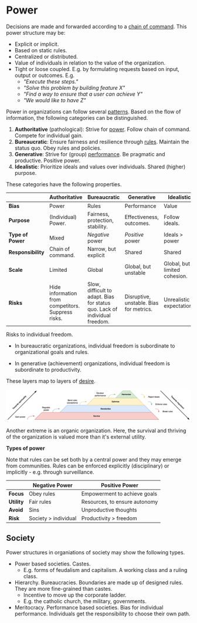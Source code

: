 # Power

Decisions are made and forwarded according to a [chain of command](https://en.wikipedia.org/wiki/Command_hierarchy). This power structure may be:

- Explicit or implicit.
- Based on static rules.
- Centralized or distributed.
- Value of individuals in relation to the value of the organization.
- Tight or loose coupled. E.g. by formulating requests based on input, output or outcomes. E.g.
  - *"Execute these steps."*
  - *"Solve this problem by building feature X"*
  - *"Find a way to ensure that a user can achieve Y"*
  - *"We would like to have Z"*



Power in organizations can follow several [patterns](https://scholar.google.nl/scholar?hl=nl&as_sdt=0%2C5&q=+A+typology+of+organisational+cultures+-+Westrum&btnG=). Based on the flow of information, the following categories can be distinguished.

1. **Authoritative** (pathological): Strive for <u>power</u>. Follow chain of command. Compete for individual gain.
2. **Bureaucratic**: Ensure fairness and resilience through <u>rules</u>. Maintain the status quo. Obey rules and policies.
3. **Generative**: Strive for (group) <u>performance</u>. Be pragmatic and productive. Positive power.
4. **Idealistic**: Prioritize ideals and values over individuals. Shared (higher) purpose.



These categories have the following properties.

|                    | Authoritative                                      | Bureaucratic                                                 | Generative                              | Idealistic                    |
| ------------------ | -------------------------------------------------- | ------------------------------------------------------------ | --------------------------------------- | ----------------------------- |
| **Bias**           | Power                                              | Rules                                                        | Performance                             | Value                         |
| **Purpose**        | (Individual) Power.                                | Fairness, protection, stability.                             | Effectiveness, outcomes.                | Follow ideals.                |
| **Type of Power**  | Mixed                                              | *Negative* power                                             | *Positive* power                        | Ideals > power                |
| **Responsibility** | Chain of command.                                  | Narrow, but explicit                                         | Shared                                  | Shared                        |
| **Scale**          | Limited                                            | Global                                                       | Global, but unstable                    | Global, but limited cohesion. |
| **Risks**          | Hide information from competitors. Suppress risks. | Slow, difficult to adapt. Bias for status quo. Lack of individual freedom. | Disruptive, unstable. Bias for metrics. | Unrealistic expectations      |

Risks to individual freedom.

- In bureaucratic organizations, individual freedom is subordinate to organizational goals and rules.

- In generative (achievement) organizations, individual freedom is subordinate to productivity.



These layers map to layers of [desire](desire.md).

![pyramid-organiational-progression](../img/pyramid-organiational-progression.png)



Another extreme is an organic organization. Here, the survival and thriving of the organization is valued more than it's external utility.



**Types of power**

Note that rules can be set both by a central power and they may emerge from communities. Rules can be enforced explicitly (disciplinary) or implicitly - e.g. through surveillance.

|             | Negative Power       | Positive Power                |
| ----------- | -------------------- | ----------------------------- |
| **Focus**   | Obey rules           | Empowerment to achieve goals  |
| **Utility** | Fair rules           | Resources, to ensure autonomy |
| **Avoid**   | Sins                 | Unproductive thoughts         |
| **Risk**    | Society > individual | Productivity > freedom        |



## Society

Power structures in organiations of society may show the following types.

- Power based societies. Castes.
  - E.g. forms of feudalism and capitalism. A working class and a ruling class.
- Hierarchy. Bureaucracies. Boundaries are made up of designed rules. They are more fine-grained than castes.
  - Incentive to move up the corporate ladder.
  - E.g. the catholic church, the military, governments.
- Meritocracy. Performance based societies. Bias for individual performance. Individuals get the responsibility to choose their own path.



